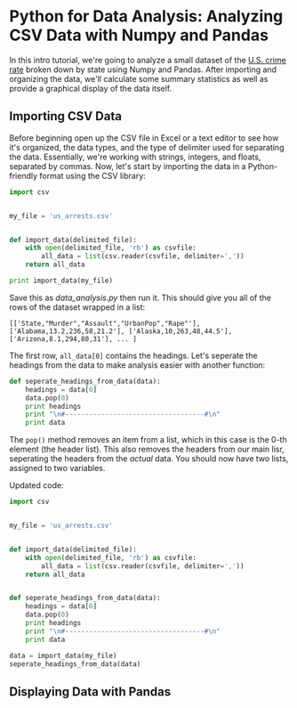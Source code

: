 # Python for Data Analysis: Analyzing CSV Data with Numpy and Pandas

In this intro tutorial, we're going to analyze a small dataset of the [U.S. crime rate](http://link) broken down by state using Numpy and Pandas. After importing and organizing the data, we'll calculate some summary statistics as well as provide a graphical display of the data itself.

## Importing CSV Data

Before beginning open up the CSV file in Excel or a text editor to see how it's organized, the data types, and the type of delimiter used for separating the data. Essentially, we're working with strings, integers, and floats, separated by commas. Now, let's start by importing the data in a Python-friendly format using the CSV library:

```python
import csv


my_file = 'us_arrests.csv'


def import_data(delimited_file):
    with open(delimited_file, 'rb') as csvfile:
        all_data = list(csv.reader(csvfile, delimiter=','))
    return all_data

print import_data(my_file)
```

Save this as *data_analysis.py* then run it. This should give you all of the rows of the dataset wrapped in a list:

```
[['State,"Murder","Assault","UrbanPop","Rape"'], ['Alabama,13.2,236,58,21.2'], ['Alaska,10,263,48,44.5'], ['Arizona,8.1,294,80,31'], ... ]
```

The first row, `all_data[0]` contains the headings. Let's seperate the headings from the data to make analysis easier with another function:

```python
def seperate_headings_from_data(data):
    headings = data[0]
    data.pop(0)
    print headings
    print "\n#-----------------------------------#\n"
    print data
```

The `pop()` method removes an item from a list, which in this case is the 0-th element (the header list). This also removes the headers from our main lisr, seperating the headers from the *actual* data. You should now have two lists, assigned to two variables.

Updated code:

```python
import csv


my_file = 'us_arrests.csv'


def import_data(delimited_file):
    with open(delimited_file, 'rb') as csvfile:
        all_data = list(csv.reader(csvfile, delimiter=','))
    return all_data


def seperate_headings_from_data(data):
    headings = data[0]
    data.pop(0)
    print headings
    print "\n#-----------------------------------#\n"
    print data

data = import_data(my_file)
seperate_headings_from_data(data)
```

## Displaying Data with Pandas

